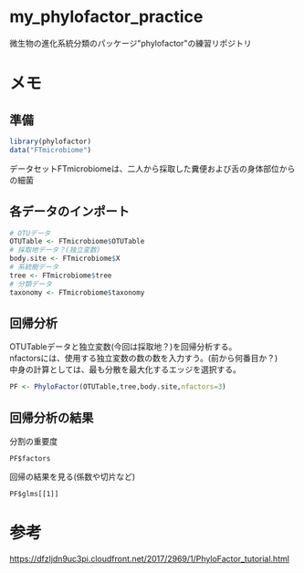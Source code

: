 # my_phylofactor_practice
微生物の進化系統分類のパッケージ"phylofactor"の練習リポジトリ

# メモ
## 準備
```R
library(phylofactor)
data("FTmicrobiome")
```
データセットFTmicrobiomeは、二人から採取した糞便および舌の身体部位からの細菌  

## 各データのインポート
```R
# OTUデータ
OTUTable <- FTmicrobiome$OTUTable
# 採取地データ？(独立変数)
body.site <- FTmicrobiome$X
# 系統樹データ
tree <- FTmicrobiome$tree
# 分類データ
taxonomy <- FTmicrobiome$taxonomy
```

## 回帰分析  
OTUTableデータと独立変数(今回は採取地？)を回帰分析する。  
nfactorsには、使用する独立変数の数の数を入力すう。(前から何番目か？)  
中身の計算としては、最も分散を最大化するエッジを選択する。  
```R
PF <- PhyloFactor(OTUTable,tree,body.site,nfactors=3)
```

## 回帰分析の結果  
分割の重要度  
```
PF$factors
```
回帰の結果を見る(係数や切片など)  
```
PF$glms[[1]]
```

# 参考  
https://dfzljdn9uc3pi.cloudfront.net/2017/2969/1/PhyloFactor_tutorial.html
